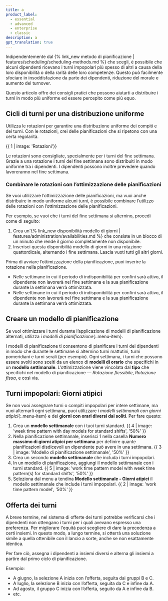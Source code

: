 ```yaml
---
title: a
product_label:
  - essential
  - advanced
  - enterprise
  - classic
description: a
gpt_translation: true
---
```


Indipendentemente dal {% link_new metodo di pianificazione | features/scheduling/scheduling-methods.md %} che scegli, è possibile che alcuni dipendenti ricevano i turni impopolari più spesso di altri a causa della loro disponibilità o della rarità delle loro competenze. Questo può facilmente sfociare in insoddisfazione da parte dei dipendenti, riduzione del morale e aumento del turnover. <!-- GPT translation -->

Questo articolo offre dei consigli pratici che possono aiutarti a distribuire i turni in modo più uniforme ed essere percepito come più equo. <!-- GPT translation -->

## Cicli di turni per una distribuzione uniforme <!-- GPT translation -->

Utilizza le rotazioni per garantire una distribuzione uniforme dei compiti e dei turni. Con le rotazioni, crei delle pianificazioni che si ripetono con una certa regolarità. <!-- GPT translation -->

{{ 1 | image: 'Rotazioni'}} <!-- GPT translation -->

Le rotazioni sono consigliate, specialmente per i turni del fine settimana. Grazie a una rotazione i turni del fine settimana sono distribuiti in modo uniforme tra i dipendenti. I dipendenti possono inoltre prevedere quando lavoreranno nel fine settimana. <!-- GPT translation -->

### Combinare le rotazioni con l’ottimizzazione delle pianificazioni <!-- GPT translation -->

Se vuoi utilizzare l’ottimizzazione delle pianificazioni, ma vuoi anche distribuire in modo uniforme alcuni turni, è possibile combinare l’utilizzo delle rotazioni con l’ottimizzazione delle pianificazioni. <!-- GPT translation -->

Per esempio, se vuoi che i turni del fine settimana si alternino, procedi come di seguito: <!-- GPT translation -->

1. Crea un'{% link_new disponibilità modello di giorni | features/administration/availabilities.md %} che consiste in un blocco di un minuto che rende il giorno completamente non disponibile. <!-- GPT translation -->
2. Inserisci questa disponibilità modello di giorni in una rotazione quattordicale, alternando i fine settimana. Lascia vuoti tutti gli altri giorni. <!-- GPT translation -->

Prima di avviare l’ottimizzazione della pianificazione, puoi inserire la rotazione nella pianificazione. <!-- GPT translation -->

- Nelle settimane in cui il periodo di indisponibilità per confini sarà attivo, il dipendente non lavorerà nel fine settimana e la sua pianificazione durante la settimana verrà ottimizzata. <!-- GPT translation -->
- Nelle settimane in cui il periodo di indisponibilità per confini sarà attivo, il dipendente non lavorerà nel fine settimana e la sua pianificazione durante la settimana verrà ottimizzata. <!-- GPT translation -->

## Creare un modello di pianificazione <!-- TM 64 -->

Se vuoi ottimizzare i turni durante l’applicazione di modelli di pianificazione alternati, utilizza i _modelli di pianificazione_{:.menu-item}. <!-- GPT translation -->

I modelli di pianificazione ti consentono di pianificare i turni dei dipendenti in modo che durante le settimane si alternino turni mattutini, turni pomeridiani e turni serali (per esempio). Ogni settimana, i turni che possono essere svolti sono scelti da un elenco di **modelli di orario** che specifichi in un **modello settimanale**. L’ottimizzazione viene vincolata dal **tipo** che specifichi nel modello di pianificazione — _Rotazione flessibile_, _Rotazione fissa_, e così via. <!-- GPT translation -->

## Turni impopolari: Giorni atipici <!-- GPT translation -->

Se non vuoi assegnare turni o compiti impopolari per intere settimane, ma vuoi alternarli ogni settimana, puoi utilizzare i _modelli settimanali con giorni atipici_{:.menu-item} e dei **giorni con orari diversi dai soliti**. Per fare questo: <!-- GPT translation -->

1. Crea un **modello settimanale** con i tuoi turni standard. <!-- GPT translation -->
   {{ 4 | image: 'week time pattern with day models for standard shifts', '50%' }} <!-- GPT translation -->
2. Nella pianificazione settimanale, inserisci 1 nella casella **Numero massimo di giorni atipici per settimana** per definire quante pianificazioni disdicevoli un dipendente può avere in una settimana. <!-- GPT translation -->
   {{ 3 | image: 'Modello di pianificazione settimanale', '50%' }} <!-- GPT translation -->
3. Crea un secondo **modello settimanale** che includa i turni impopolari. <!-- GPT translation -->
4. In un modello di pianificazione, aggiungi il modello settimanale con i turni standard. <!-- GPT translation -->
   {{ 5 | image: 'work time pattern model with week time pattern(s) for standard shifts', '50%' }} <!-- GPT translation -->
5. Seleziona dal menu a tendina **Modello settimanale - Giorni atipici** il modello settimanale che include i turni impopolari. <!-- GPT translation -->
   {{ 2 | image: 'work time pattern model', '50%' }} <!-- GPT translation -->

## Offerta dei turni <!-- TM 65 -->

A breve termine, nel sistema di offerte dei turni potrebbe verificarsi che i dipendenti non ottengano i turni per i quali avevano espresso una preferenza. Per migliorare l'equità puoi scegliere di dare la precedenza a certi insiemi. In questo modo, a lungo termine, si otterrà una soluzione simile a quella ottenibile con il lancio a sorte, anche se non esattamente identica. <!-- GPT translation -->

Per fare ciò, assegna i dipendenti a insiemi diversi e alterna gli insiemi a partire dal primo ciclo di pianificazione. <!-- GPT translation -->

Esempio: <!-- TM 100 -->

- A giugno, la selezione A inizia con l’offerta, seguita dai gruppi B e C. <!-- GPT translation -->
- A luglio, la selezione B inizia con l’offerta, seguita da C e infine da A. <!-- GPT translation -->
- Ad agosto, il gruppo C inizia con l’offerta, seguito da A e infine da B. <!-- GPT translation -->
- etc. <!-- GPT translation -->